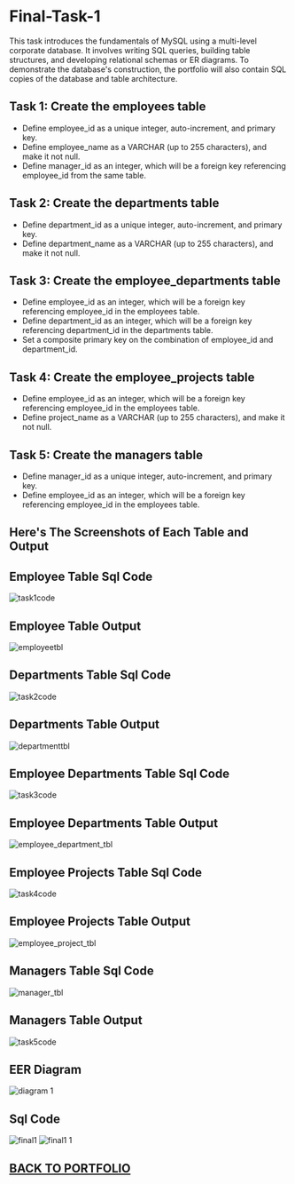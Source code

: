 # Final-Task-1

This task introduces the fundamentals of MySQL using a multi-level corporate database. It involves writing SQL queries, building table structures, and developing relational schemas or ER diagrams. To demonstrate the database's construction, the portfolio will also contain SQL copies of the database and table architecture.

## Task 1: Create the employees table
- Define employee_id as a unique integer, auto-increment, and primary key.
- Define employee_name as a VARCHAR (up to 255 characters), and make it not null.
 - Define manager_id as an integer, which will be a foreign key referencing employee_id from the same table.

## Task 2: Create the departments table
- Define department_id as a unique integer, auto-increment, and primary key.
- Define department_name as a VARCHAR (up to 255 characters), and make it not null.

## Task 3: Create the employee_departments table
- Define employee_id as an integer, which will be a foreign key referencing employee_id in the employees table.
- Define department_id as an integer, which will be a foreign key referencing department_id in the departments table.
- Set a composite primary key on the combination of employee_id and department_id.

## Task 4: Create the employee_projects table
- Define employee_id as an integer, which will be a foreign key referencing employee_id in the employees table.
- Define project_name as a VARCHAR (up to 255 characters), and make it not null.

## Task 5: Create the managers table
- Define manager_id as a unique integer, auto-increment, and primary key.
- Define employee_id as an integer, which will be a foreign key referencing employee_id in the employees table.

## Here's The Screenshots of Each Table and Output


## Employee Table Sql Code 
![task1code](https://github.com/user-attachments/assets/5de489a0-fcae-4ee3-96c8-60514d912ef9)
## Employee Table Output
![employeetbl](https://github.com/user-attachments/assets/b7d35f69-2889-47f8-a492-0406eb4a9f83)



## Departments Table Sql Code
![task2code](https://github.com/user-attachments/assets/5217869e-a6f4-4fdc-afcf-c135725f98e3)
## Departments Table Output
![departmenttbl](https://github.com/user-attachments/assets/6aac9d87-4685-4d7d-8d5c-e9f901eec412)



## Employee Departments Table Sql Code
![task3code](https://github.com/user-attachments/assets/5cdd6ad3-c973-44d3-8cfe-287a0320dfbe)
## Employee Departments Table Output
![employee_department_tbl](https://github.com/user-attachments/assets/e398fbce-6aee-4fd4-aee3-08459b3e7e73)


## Employee Projects Table Sql Code
![task4code](https://github.com/user-attachments/assets/d3495414-233d-42f9-bc57-129de3e64774)
## Employee Projects Table Output
![employee_project_tbl](https://github.com/user-attachments/assets/18447185-ab86-4a88-8186-f0b03442882b)



##  Managers Table Sql Code
![manager_tbl](https://github.com/user-attachments/assets/2e8ecf55-d710-4b17-91d2-07193a4c5279)
## Managers Table Output
![task5code](https://github.com/user-attachments/assets/8fd14d48-f89a-4211-a036-5e1c124afd43)


## EER Diagram 
![diagram 1](https://github.com/user-attachments/assets/8ca3e8f6-cb85-4cbb-ad98-4c4823f9a366)


## Sql Code
![final1](https://github.com/user-attachments/assets/163b009d-1486-4bf2-b4dc-b443e5396b17)
![final1 1](https://github.com/user-attachments/assets/a35a6660-3730-4351-84c8-a38a3ba2b60e)
## [BACK TO PORTFOLIO](https://tatinzzz.github.io/EDM-Portfolio/)

